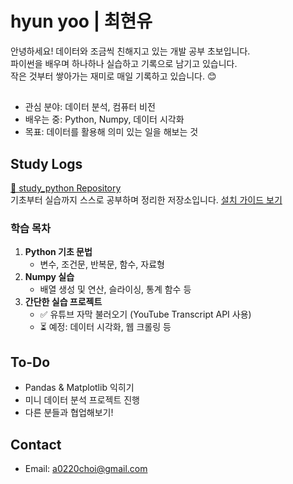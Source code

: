 # hyun yoo | 최현유

안녕하세요! 데이터와 조금씩 친해지고 있는 개발 공부 초보입니다.  
파이썬을 배우며 하나하나 실습하고 기록으로 남기고 있습니다.  
작은 것부터 쌓아가는 재미로 매일 기록하고 있습니다. 😊


## 
- 관심 분야: 데이터 분석, 컴퓨터 비전
- 배우는 중: Python, Numpy, 데이터 시각화
- 목표: 데이터를 활용해 의미 있는 일을 해보는 것


## Study Logs
[🔗 study_python Repository](https://github.com/hyunsue0307/study_python)  
기초부터 실습까지 스스로 공부하며 정리한 저장소입니다.
[설치 가이드 보기](install_guide.md)

### 학습 목차
1. **Python 기초 문법**
   - 변수, 조건문, 반복문, 함수, 자료형
2. **Numpy 실습**
   - 배열 생성 및 연산, 슬라이싱, 통계 함수 등
3. **간단한 실습 프로젝트**
   - ✅ 유튜브 자막 불러오기 (YouTube Transcript API 사용)
   - ⏳ 예정: 데이터 시각화, 웹 크롤링 등


## To-Do
- Pandas & Matplotlib 익히기
- 미니 데이터 분석 프로젝트 진행
- 다른 분들과 협업해보기!


## Contact
- Email: a0220choi@gmail.com


